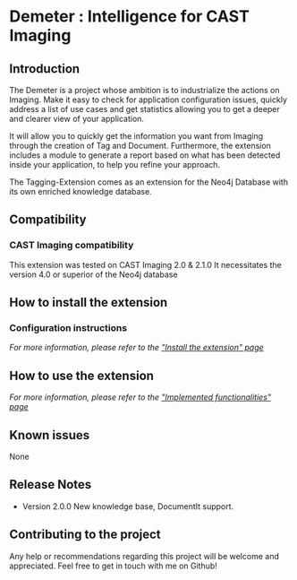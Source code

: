 # Demeter : Intelligence for CAST Imaging

## Introduction 

The Demeter is a project whose ambition is to industrialize the actions on Imaging.
Make it easy to check for application configuration issues, quickly address a list of use cases and get statistics allowing you to get a deeper and clearer view of your application.

It will allow you to quickly get the information you want from Imaging through the creation of Tag and Document.
Furthermore, the extension includes a module to generate a report based on what has been detected inside your application, to help you refine your approach.

The Tagging-Extension comes as an extension for the Neo4j Database with its own enriched knowledge database.

## Compatibility
### CAST Imaging compatibility
This extension was tested on CAST Imaging 2.0 & 2.1.0
It necessitates the version 4.0 or superior of the Neo4j database 

## How to install the extension

### Configuration instructions
_For more information, please refer to the ["Install the extension" page](https://github.com/Makunda/Demeter/wiki/Install-the-extension)_

## How to use the extension

_For more information, please refer to the ["Implemented functionalities" page](https://github.com/Makunda/Demeter/wiki/Implemented-functionalities)_

## Known issues
None

## Release Notes
- Version 2.0.0 New knowledge base, DocumentIt support.

## Contributing to the project 

Any help or recommendations regarding this project will be welcome and appreciated.
Feel free to get in touch with me on Github!
